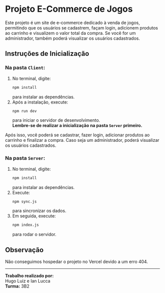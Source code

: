 # Projeto E-Commerce de Jogos

Este projeto é um site de e-commerce dedicado à venda de jogos, permitindo que os usuários se cadastrem, façam login, adicionem produtos ao carrinho e visualizem o valor total da compra. Se você for um administrador, também poderá visualizar os usuários cadastrados.

## Instruções de Inicialização

### Na pasta `Client`:
1. No terminal, digite: 
    ```bash
    npm install
    ```
    para instalar as dependências.
2. Após a instalação, execute:
    ```bash
    npm run dev
    ```
    para iniciar o servidor de desenvolvimento.  
    **Lembre-se de realizar a inicialização na pasta `Server` primeiro.**

Após isso, você poderá se cadastrar, fazer login, adicionar produtos ao carrinho e finalizar a compra. Caso seja um administrador, poderá visualizar os usuários cadastrados.

### Na pasta `Server`:
1. No terminal, digite: 
    ```bash
    npm install
    ```
    para instalar as dependências.
2. Execute:
    ```bash
    npm sync.js
    ```
    para sincronizar os dados.
3. Em seguida, execute:
    ```bash
    npm index.js
    ```
    para rodar o servidor.

## Observação

Não conseguimos hospedar o projeto no Vercel devido a um erro 404.

---

**Trabalho realizado por:**  
Hugo Luiz e Ian Lucca  
**Turma:** 3B2

